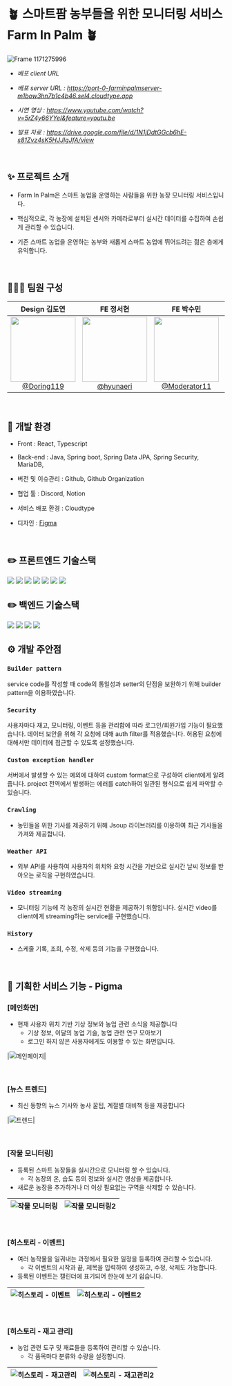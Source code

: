 # 🪴 스마트팜 농부들을 위한 모니터링 서비스 Farm In Palm 🪴

![Frame 1171275996](https://github.com/user-attachments/assets/fdf74b6a-d895-41e4-9efd-2dee597a925a)

-   _배포 client URL_

-   _배포 server URL : https://port-0-farminpalmserver-m1bow3hn7b1c4b46.sel4.cloudtype.app_

-   _시연 영상 : https://www.youtube.com/watch?v=5rZ4y66YYeI&feature=youtu.be_
   
-   _발표 자료 : https://drive.google.com/file/d/1N1jDdtGGcb6hE-s81Zvz4sK5HJJlgJfA/view_
<br>

## ✨ 프로젝트 소개

-   Farm In Palm은 스마트 농업을 운영하는 사람들을 위한 농장 모니터링 서비스입니다.

-   핵심적으로, 각 농장에 설치된 센서와 카메라로부터 실시간 데이터를 수집하여 손쉽게 관리할 수 있습니다.

-   기존 스마트 농업을 운영하는 농부와 새롭게 스마트 농업에 뛰어드려는 젊은 층에게 유익합니다.

<br>

## 🧑🏻‍💻 팀원 구성

<div align="center">

|                                                            **Design 김도연**                                                            |                                                            **FE 정서현**                                                             |                                                               **FE 박수민**                                                                |                                                                 **BE 김준형**                                                                  |                                                              **BE 오성식**                                                               |
| :-------------------------------------------------------------------------------------------------------------------------------------: | :----------------------------------------------------------------------------------------------------------------------------------: | :----------------------------------------------------------------------------------------------------------------------------------------: | :--------------------------------------------------------------------------------------------------------------------------------------------: | :--------------------------------------------------------------------------------------------------------------------------------------: |
| [<img src="https://avatars.githubusercontent.com/u/187283797?v=4" height=150 width=150> <br/> @Doring119](https://github.com/Doring119) | [<img src="https://avatars.githubusercontent.com/u/75007741?v=4" height=150 width=150> <br/> @hyunaeri](https://github.com/hyunaeri) | [<img src="https://avatars.githubusercontent.com/u/65269430?v=4" height=150 width=150> <br/> @Moderator11](https://github.com/Moderator11) | [<img src="https://avatars.githubusercontent.com/u/80797496?v=4" height=150 width=150> <br/> @junhyung85920](https://github.com/junhyung85920) | [<img src="https://avatars.githubusercontent.com/u/80496872?v=4" height=150 width=150> <br/> @OreoFlavor](https://github.com/OreoFlavor) |

</div>

<br>

## 🔧 개발 환경

-   Front : React, Typescript

-   Back-end : Java, Spring boot, Spring Data JPA, Spring Security, MariaDB,

-   버전 및 이슈관리 : Github, Github Organization

-   협업 툴 : Discord, Notion

-   서비스 배포 환경 : Cloudtype

-   디자인 : [Figma](https://www.figma.com/design/RulZwY7fkeyYAGQYnc5aF7/GDG-2%ED%8C%80?node-id=0-1&m=dev&t=Z1PWu4YlAAtL93Gj-1)

<br>

## ✏️ 프론트엔드 기술스택

<img src="https://img.shields.io/badge/react-61DAFB?style=for-the-badge&logo=react&logoColor=black"> 
<img src="https://img.shields.io/badge/Typescript-3178C6?style=for-the-badge&logo=Typescript&logoColor=white">
<img src="https://img.shields.io/badge/NPM-%23CB3837.svg?style=for-the-badge&logo=npm&logoColor=white">
<img src="https://img.shields.io/badge/-React%20Query-FF4154?style=for-the-badge&logo=react%20query&logoColor=white">
<img src="https://img.shields.io/badge/Axios-31785F?style=for-the-badge&logo=Axios&logoColor=white">
<img src="https://img.shields.io/badge/Swiper-2d81c6?style=for-the-badge&logo=Swiper&logoColor=white">
<img src="https://img.shields.io/badge/Framer-d7da6b?style=for-the-badge&logo=Framer&logoColor=white">

<br>

## ✏️ 백엔드 기술스택
<img src="https://img.shields.io/badge/springboot-31785F?style=for-the-badge&logo=spring-boot&logoColor=black"> 
<img src="https://img.shields.io/badge/springsecurity-%d7da6b.svg?style=for-the-badge&logo=springsecurity&logoColor=white">
<img src="https://img.shields.io/badge/Java-FF4154?style=for-the-badge&logo=Java&logoColor=white">
<img src="https://img.shields.io/badge/mariadb%20Query-61DAFB?style=for-the-badge&logo=mariadb%20query&logoColor=white">

<br>

## ⚙️ 개발 주안점

### `Builder pattern`

service code를 작성할 때 code의 통일성과 setter의 단점을 보완하기 위해 builder pattern을 이용하였습니다.

### `Security`
사용자마다 재고, 모니터링, 이벤트 등을 관리함에 따라 로그인/회원가입 기능이 필요했습니다. 데이터 보안을 위해 각 요청에 대해 auth filter를 적용했습니다. 허용된 요청에 대해서만 데이터에 접근할 수 있도록 설정했습니다.

### `Custom exception handler`
서버에서 발생할 수 있는 예외에 대하여 custom format으로 구성하여 client에게 알려줍니다. project 전역에서 발생하는 에러를 catch하여 일관된 형식으로 쉽게 파악할 수 있습니다.

### `Crawling`
- 농민들을 위한 기사를 제공하기 위해 Jsoup 라이브러리를 이용하여 최근 기사들을 가져와 제공합니다.

### `Weather API`
- 외부 API를 사용하여 사용자의 위치와 요청 시간을 기반으로 실시간 날씨 정보를 받아오는 로직을 구현하였습니다.

### `Video streaming`
- 모니터링 기능에 각 농장의 실시간 현황을 제공하기 위함입니다. 실시간 video를 client에게 streaming하는 service를 구현했습니다.

### `History`
- 스케줄 기록, 조희, 수정, 삭제 등의 기능을 구현했습니다.

<br>

## 🔎 기획한 서비스 기능 - Pigma

### [메인화면]

-   현재 사용자 위치 기반 기상 정보와 농업 관련 소식을 제공합니다
    -   기상 정보, 이달의 농업 기술, 농업 관련 연구 모아보기
    -   로그인 하지 않은 사용자에게도 이용할 수 있는 화면입니다.

|![메인페이지](https://github.com/user-attachments/assets/e82ae3c0-04e4-43fd-8a7a-b0607af64836)|

<br>

### [뉴스 트렌드]

-   최신 동향의 뉴스 기사와 농사 꿀팁, 계절별 대비책 등을 제공합니다

|![트렌드](https://github.com/user-attachments/assets/c605a700-46bc-4673-bc10-98d2c98b6749)|

<br>

### [작물 모니터링]

-   등록된 스마트 농장들을 실시간으로 모니터링 할 수 있습니다.
    -   각 농장의 온, 습도 등의 정보와 실시간 영상을 제공합니다.
-   새로운 농장을 추가하거나 더 이상 필요없는 구역을 삭제할 수 있습니다.

| ![작물 모니터링](https://github.com/user-attachments/assets/67acb42d-7cd5-4b08-bd89-af32e34a0874) | ![작물 모니터링2](https://github.com/user-attachments/assets/a529276a-febb-459a-9a02-b439a4ca08f3) |
| ---------------------------------------------------------------------------------------------------------- | ----------------------------------------------------------------------------------------------------------- |

<br>

### [히스토리 - 이벤트]

-   여러 농작물을 일궈내는 과정에서 필요한 일정을 등록하여 관리할 수 있습니다.
    -   각 이벤트의 시작과 끝, 제목을 입력하여 생성하고, 수정, 삭제도 가능합니다.
-   등록된 이벤트는 캘린더에 표기되어 한눈에 보기 쉽습니다.

| ![히스토리 - 이벤트](https://github.com/user-attachments/assets/5afa7eb0-3734-4439-b954-4b7ff5ef66f0) | ![히스토리 - 이벤트2](https://github.com/user-attachments/assets/4a786fbd-4aca-4e45-b622-a01661d73ad7) |
| ------------------------------------------------------------------------------------------------------------- | -------------------------------------------------------------------------------------------------------------- |

<br>

### [히스토리 - 재고 관리]

-   농업 관련 도구 및 재료들을 등록하여 관리할 수 있습니다.
    -   각 품목마다 분류와 수량을 설정합니다.

| ![히스토리 - 재고관리](https://github.com/user-attachments/assets/eafa1538-0259-40fe-8c05-1373e344bcc0) | ![히스토리 - 재고관리2](https://github.com/user-attachments/assets/0892a873-b2ec-4783-8e78-81b7441aa587) |
| ---------------------------------------------------------------------------------------------------------------- | ----------------------------------------------------------------------------------------------------------------- |

<br>
